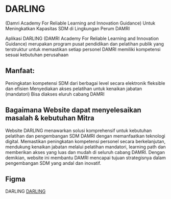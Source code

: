 # DARLING
(Damri Academy For Reliable Learning and Innovation Guidance) Untuk Meningkatkan Kapasitas SDM  di Lingkungan Perum DAMRI

Aplikasi DARLING (DAMRI Academy For Reliable Learning and Innovation Guidance) merupakan program pusat pendidikan dan pelatihan publik yang terstruktur untuk memastikan setiap personel DAMRI memiliki kompetensi sesuai kebutuhan perusahaan

## Manfaat:
Peningkatan kompetensi SDM dari berbagai level secara elektronik fleksible dan efisien
Menyediakan akses pelatihan untuk kenaikan jabatan (mandatori)
Bisa diakses eluruh cabang DAMRI

## Bagaimana Website dapat menyelesaikan masalah & kebutuhan Mitra
Website DARLING menawarkan solusi komprehensif untuk kebutuhan pelatihan dan pengembangan SDM DAMRI dengan memanfaatkan teknologi digital. 
Memastikan peningkatan kompetensi personel secara berkelanjutan, mendukung kenaikan jabatan melalui pelatihan mandatori, learning path dan memberikan akses yang luas dan mudah di seluruh cabang DAMRI. Dengan demikian, website ini membantu DAMRI mencapai tujuan strategisnya dalam pengembangan SDM yang andal dan inovatif.

## Figma
DARLING [DARLING](https://www.figma.com/proto/uoaCGBiszbrC0VBwYfi1yl/Damri-Course?node-id=163-1444&m=dev&scaling=scale-down-width&page-id=0%3A1&t=pGa3CZl0aFoKQPli-1)








